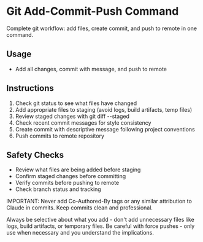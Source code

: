 # Git Add-Commit-Push Command

Complete git workflow: add files, create commit, and push to remote in one command.

## Usage
- Add all changes, commit with message, and push to remote

## Instructions
1. Check git status to see what files have changed
2. Add appropriate files to staging (avoid logs, build artifacts, temp files)
3. Review staged changes with git diff --staged
4. Check recent commit messages for style consistency
5. Create commit with descriptive message following project conventions
6. Push commits to remote repository

## Safety Checks
- Review what files are being added before staging
- Confirm staged changes before committing
- Verify commits before pushing to remote
- Check branch status and tracking

IMPORTANT: Never add Co-Authored-By tags or any similar attribution to Claude in commits. Keep commits clean and professional.

Always be selective about what you add - don't add unnecessary files like logs, build artifacts, or temporary files. Be careful with force pushes - only use when necessary and you understand the implications.
